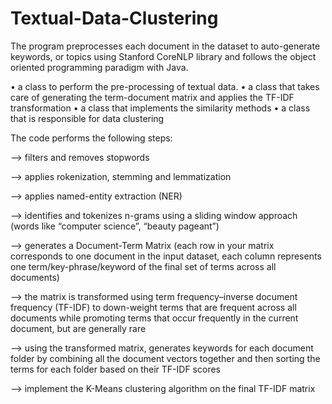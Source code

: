 # Textual-Data-Clustering


The program preprocesses each document in the dataset to auto-generate keywords, or topics using Stanford CoreNLP library and follows the  object oriented programming paradigm with Java. 


• a class to perform the pre-processing of textual data. 
• a class that takes care of generating the term-document matrix and applies the TF-IDF transformation
• a class that implements the similarity methods
• a class that is responsible for data clustering
 

 The code performs the following steps:


--> filters and removes stopwords

--> applies rokenization, stemming and lemmatization

--> applies named-entity extraction (NER)

--> identifies and tokenizes n-grams using a sliding window approach (words like “computer science”, “beauty pageant”) 

--> generates a Document-Term Matrix (each row in your matrix corresponds to one document in the input dataset, each column represents one term/key-phrase/keyword of the final set of terms across all documents)

--> the matrix is transformed using term frequency–inverse document frequency (TF-IDF) to down-weight terms that are frequent across all documents while promoting terms that occur frequently in the current document, but are generally rare

--> using the transformed matrix, generates keywords for each document folder by combining all the document vectors together and then sorting the terms for each folder based on their TF-IDF scores

--> implement the K-Means clustering algorithm on the final TF-IDF matrix








